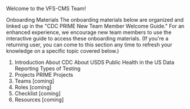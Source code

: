 Welcome to the VFS-CMS Team!

Onboarding Materials
The onboarding materials below are organized and linked up in the "CDC PRIME New Team Member Welcome Guide." For an enhanced experience, we encourage new team members to use the interactive guide to access these onboarding materials. (If you're a returning user, you can come to this section any time to refresh your knowledge on a specific topic covered below.)

1. Introduction
About CDC
About USDS
Public Health in the US
Data Reporting
Types of Testing
2. Projects
PRIME Projects
3. Teams
[coming]
4. Roles
[coming]
5. Checklist
[coming]
6. Resources
[coming]

